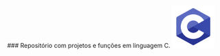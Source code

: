 <div align="center">
### Repositório com projetos e funções em linguagem C.

 <img src="readme.png" width="100px"> 
 </div>